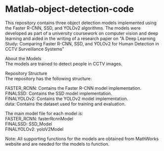 # Matlab-object-detection-code

This repository contains three object detection models implemented using the Faster R-CNN, SSD, and YOLOv2 algorithms. The models were developed as part of a university coursework on computer vision and deep learning and aided in the writing of a research paper on "A Deep Learning Study: Comparing Faster R-CNN, SSD, and YOLOv2 for Human Detection in CCTV Surveillance Systems"

About the Models\
The models are trained to detect people in CCTV images.

Repository Structure\
The repository has the following structure:

FASTER_RCNN: Contains the Faster R-CNN model implementation.\
FINALSSD: Contains the SSD model implementation.\
FINALYOLOv2: Contains the YOLOv2 model implementation.\
data: Contains the dataset used for training and evaluation.

The main model file for each model is:\
FASTER_RCNN: fasterRcnnModel\
FINALSSD: SSD_Model\
FINALYOLOv2: yoloV2Model

Note: All supporting functions for the models are obtained from MathWorks website and are needed for the models to function.
